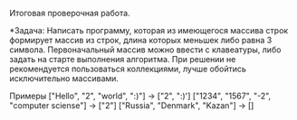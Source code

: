 Итоговая проверочная работа.

*Задача: Написать программу, которая из имеющегося массива строк формирует массив из строк, длина которых
меньшек либо равна 3 символа. Первоначальный массив можно ввести с клавеатуры, либо задать на старте
выполнения алгоритма. При решении не рекомендуется пользоваться коллекциями, лучше обойтись 
исключительно массивами.

Примеры
["Hello", "2", "world", ":)"] -> ["2", ":)']
["1234", "1567", "-2", "computer sciense"] -> ["2"]
["Russia", "Denmark", "Kazan"] -> []